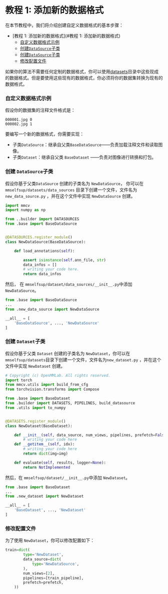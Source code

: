 # 教程 1: 添加新的数据格式

在本节教程中，我们将介绍创建自定义数据格式的基本步骤：

- [教程 1: 添加新的数据格式](#教程 1: 添加新的数据格式)
    - [自定义数据格式示例](#自定义数据格式示例)
    - [创建`DataSource`子类](#创建DataSource子类)
    - [创建`DataSource`子类](#创建DataSource子类)
    - [修改配置文件](#修改配置文件)

如果你的算法不需要任何定制的数据格式，你可以使用[datasets](../../mmselfsup/datasets)目录中这些现成的数据格式。但是要使用这些现有的数据格式，你必须将你的数据集转换为现有的数据格式。

### 自定义数据格式示例

假设你的数据集的注释文件格式是：

```text
000001.jpg 0
000002.jpg 1
```

要编写一个新的数据格式，你需要实现：

- 子类`DataSource`：继承自父类`BaseDataSource`——负责加载注释文件和读取图像。
- 子类`Dataset`：继承自父类 `BaseDataset` ——负责对图像进行转换和打包。

### 创建 `DataSource`子类

假设你基于父类`DataSource` 创建的子类名为 `NewDataSource`， 你可以在`mmselfsup/datasets/data_sources` 目录下创建一个文件，文件名为 `new_data_source.py` ，并在这个文件中实现 `NewDataSource` 创建。

```py
import mmcv
import numpy as np

from ..builder import DATASOURCES
from .base import BaseDataSource


@DATASOURCES.register_module()
class NewDataSource(BaseDataSource):

    def load_annotations(self):

        assert isinstance(self.ann_file, str)
        data_infos = []
        # writing your code here.
        return data_infos
```

然后， 在 `mmselfsup/dataset/data_sources/__init__.py`中添加`NewDataSource`。

```py
from .base import BaseDataSource
...
from .new_data_source import NewDataSource

__all__ = [
    'BaseDataSource', ..., 'NewDataSource'
]
```

### 创建 `Dataset`子类

假设你基于父类 `Dataset` 创建的子类名为 `NewDataset`，你可以在`mmselfsup/datasets`目录下创建一个文件，文件名为`new_dataset.py` ，并在这个文件中实现 `NewDataset` 创建。

```py
# Copyright (c) OpenMMLab. All rights reserved.
import torch
from mmcv.utils import build_from_cfg
from torchvision.transforms import Compose

from .base import BaseDataset
from .builder import DATASETS, PIPELINES, build_datasource
from .utils import to_numpy


@DATASETS.register_module()
class NewDataset(BaseDataset):

    def __init__(self, data_source, num_views, pipelines, prefetch=False):
        # writing your code here
    def __getitem__(self, idx):
        # writing your code here
        return dict(img=img)

    def evaluate(self, results, logger=None):
        return NotImplemented
```

然后，在 `mmselfsup/dataset/__init__.py`中添加 `NewDataset`。

```py
from .base import BaseDataset
...
from .new_dataset import NewDataset

__all__ = [
    'BaseDataset', ..., 'NewDataset'
]
```

### 修改配置文件

为了使用 `NewDataset`，你可以修改配置如下：

```py
train=dict(
        type='NewDataset',
        data_source=dict(
            type='NewDataSource',
        ),
        num_views=[2],
        pipelines=[train_pipeline],
        prefetch=prefetch,
    ))

```
